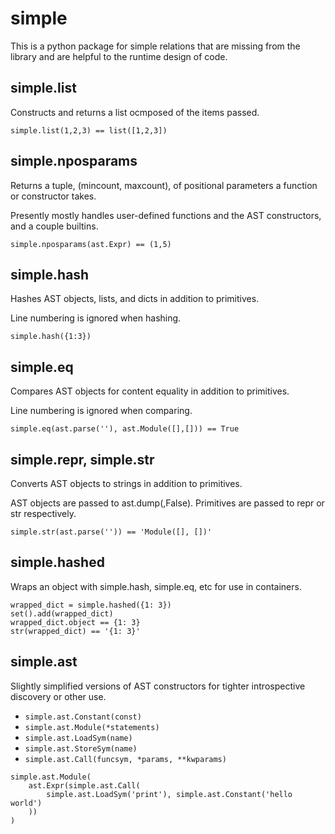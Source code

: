 # simple

This is a python package for simple relations that are missing from the library and are helpful to the runtime design of code.

## simple.list

Constructs and returns a list ocmposed of the items passed.

`simple.list(1,2,3) == list([1,2,3])`

## simple.nposparams

Returns a tuple, (mincount, maxcount), of positional parameters a function or constructor takes.

Presently mostly handles user-defined functions and the AST constructors, and a couple builtins.

`simple.nposparams(ast.Expr) == (1,5)`

## simple.hash

Hashes AST objects, lists, and dicts in addition to primitives.

Line numbering is ignored when hashing.

`simple.hash({1:3})`

## simple.eq

Compares AST objects for content equality in addition to primitives.

Line numbering is ignored when comparing.

`simple.eq(ast.parse(''), ast.Module([],[])) == True`

## simple.repr, simple.str

Converts AST objects to strings in addition to primitives.

AST objects are passed to ast.dump(,False).
Primitives are passed to repr or str respectively.

`simple.str(ast.parse('')) == 'Module([], [])'`

## simple.hashed

Wraps an object with simple.hash, simple.eq, etc for use in containers.

```
wrapped_dict = simple.hashed({1: 3})
set().add(wrapped_dict)
wrapped_dict.object == {1: 3}
str(wrapped_dict) == '{1: 3}'
```

## simple.ast

Slightly simplified versions of AST constructors for tighter introspective discovery or other use.

- `simple.ast.Constant(const)`
- `simple.ast.Module(*statements)`
- `simple.ast.LoadSym(name)`
- `simple.ast.StoreSym(name)`
- `simple.ast.Call(funcsym, *params, **kwparams)`

```
simple.ast.Module(
    ast.Expr(simple.ast.Call(
        simple.ast.LoadSym('print'), simple.ast.Constant('hello world')
    ))
)
```
